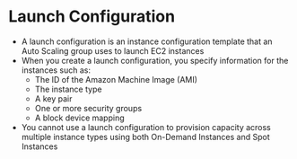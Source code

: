 
# Launch Configuration
- A launch configuration is an instance configuration template that an Auto Scaling group uses to launch EC2 instances
- When you create a launch configuration, you specify information for the instances such as:
   - The ID of the Amazon Machine Image (AMI)
   - The instance type
   - A key pair
   - One or more security groups
   - A block device mapping
- You cannot use a launch configuration to provision capacity across multiple instance types using both On-Demand 
  Instances and Spot Instances
